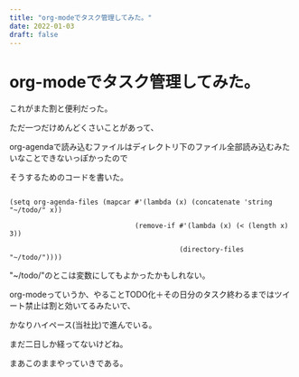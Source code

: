 ```yaml
---
title: "org-modeでタスク管理してみた。"
date: 2022-01-03
draft: false
---
```

# org-modeでタスク管理してみた。



これがまた割と便利だった。



ただ一つだけめんどくさいことがあって、



org-agendaで読み込むファイルはディレクトリ下のファイル全部読み込むみたいなことできないっぽかったので



そうするためのコードを書いた。



```

(setq org-agenda-files (mapcar #'(lambda (x) (concatenate 'string "~/todo/" x))

							   (remove-if #'(lambda (x) (< (length x) 3))

										  (directory-files "~/todo/"))))

```



"~/todo/"のとこは変数にしてもよかったかもしれない。



org-modeっていうか、やることTODO化＋その日分のタスク終わるまではツイート禁止は割と効いてるみたいで、



かなりハイペース(当社比)で進んでいる。



まだ二日しか経ってないけどね。



まあこのままやっていきである。
